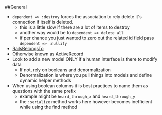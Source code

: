##General

* `dependent => :destroy` forces the association to rely delete it's connection if itself is deleted.
  * this is a little slow if there are a lot of items to destroy
  * another way would be to `dependent => delete_all`
  * if per chance you just wanted to zero out the related id field pass `dependent => :nullify`
* [RailsBelongsTo]
* Otherwise known as [ActiveRecord]
* Look to add a new model ONLY if a human interface is there to modify data
	* If not, rely on booleans and denormalization
	* Denormalization is where you pull things into models and define dynamic helper methods
* When using boolean columns it is best practices to name them as questions with the same prefix
	* example might be `heard_through_x` and `heard_through_y`  
	* the `:serialize` method works here however becomes inefficient while using
		the find method


[RailsBelongsTo]: /RailsBelongsTo
[ActiveRecord]: /ActiveRecord
